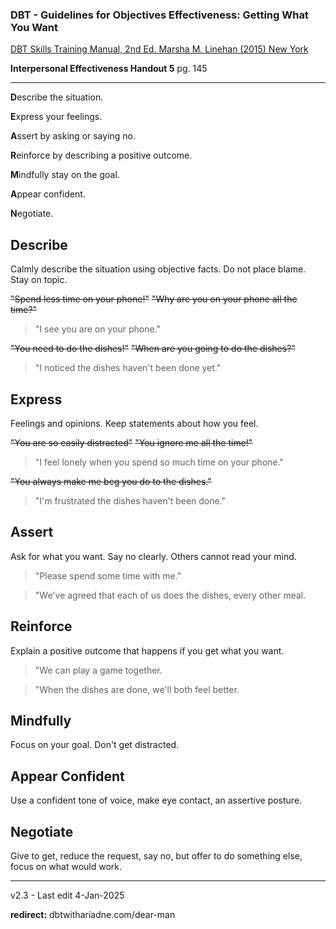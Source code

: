 ﻿### DBT - Guidelines for Objectives Effectiveness: Getting What You Want

[DBT Skills Training Manual, 2nd Ed. Marsha M. Linehan (2015) New York](https://doi.org/10.1097/nmd.0000000000000387)

**Interpersonal Effectiveness Handout 5** pg. 145

----------------------------

**D**escribe the situation.

**E**xpress your feelings.

**A**ssert by asking or saying no.
 
**R**einforce by describing a positive outcome.

**M**indfully stay on the goal.

**A**ppear confident.

**N**egotiate.

## Describe
Calmly describe the situation using objective facts. Do not place blame.
Stay on topic.

~~"Spend less time on your phone!"~~
~~"Why are you on your phone all the time?"~~

> "I see you are on your phone."

~~"You need to do the dishes!"~~
~~"When are you going to do the dishes?"~~

>"I noticed the dishes haven't been done yet."


## Express
Feelings and opinions. Keep statements about how you feel.

~~"You are so easily distracted"~~
~~"You ignore me all the time!"~~

> "I feel lonely when you spend so much time on your phone."

~~"You always make me beg you do to the dishes."~~

> "I'm frustrated the dishes haven't been done."

## Assert
Ask for what you want. Say no clearly. Others cannot read your mind.

> "Please spend some time with me."

> "We've agreed that each of us does the dishes, every other meal.

## Reinforce
Explain a positive outcome that happens if you get what you want.

> "We can play a game together.

> "When the dishes are done, we'll both feel better.

## Mindfully
Focus on your goal. Don't get distracted.


## Appear Confident 
Use a confident tone of voice, make eye contact, an assertive posture.

## Negotiate
Give to get, reduce the request, say no, but offer to do something else, focus on what would work.

---------------------

v2.3 - Last edit 4-Jan-2025

**redirect:** dbtwithariadne.com/dear-man
